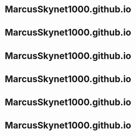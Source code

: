 # MarcusSkynet1000.github.io
# MarcusSkynet1000.github.io
# MarcusSkynet1000.github.io
# MarcusSkynet1000.github.io
# MarcusSkynet1000.github.io
# MarcusSkynet1000.github.io
